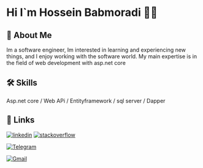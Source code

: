 
# Hi I`m Hossein Babmoradi 👨‍💻
## 🚀 About Me

Im a software engineer, Im interested in learning and experiencing new things, and I enjoy working with the software world. My main expertise is in the field of web development with asp.net core





## 🛠 Skills
 Asp.net core / Web APi / Entityframework / sql server / Dapper


## 🔗 Links

[![linkedin](https://img.shields.io/badge/linkedin-0A66C2?logo=linkedin&logoColor=white)](https://www.linkedin.com/in/hossein-babamoradi/) [![stackoverflow](https://img.shields.io/badge/stackoverflow-ef8236?logo=stackoverflow&logoColor=white)](https://stackoverflow.com/users/13469341/hossein-babamoradi)

[![Telegram](https://img.shields.io/badge/telegram-0088CC?logo=telegram&logoColor=white)](https://t.me/hossei_n99)

[![Gmail](https://img.shields.io/badge/hosseinb.coder@gmail.com-red?logo=gmail&logoColor=white)]()






